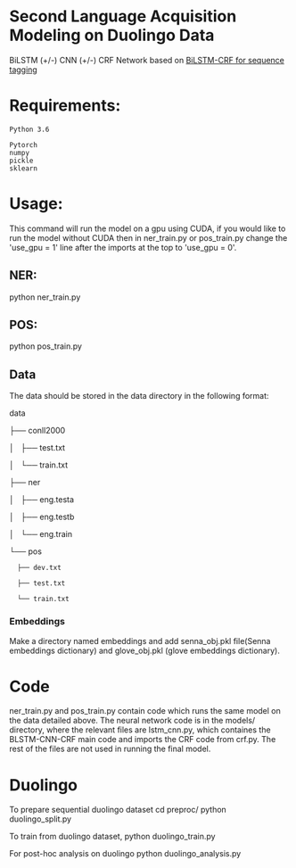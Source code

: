Second Language Acquisition Modeling on Duolingo Data
======
BiLSTM (+/-) CNN (+/-) CRF
Network based on [BiLSTM-CRF for sequence tagging](https://arxiv.org/pdf/1508.01991.pdf)


Requirements:
======
    Python 3.6

    Pytorch
    numpy
    pickle
    sklearn

Usage:
======
This command will run the model on a gpu using CUDA, if you would like to run the model without CUDA then in ner_train.py or pos_train.py change the 'use_gpu = 1' line after the imports at the top to 'use_gpu = 0'.

## NER:
  python ner_train.py

## POS:
  python pos_train.py

## Data
  The data should be stored in the data directory in the following format:

  data

  ├── conll2000

  │   ├── test.txt

  │   └── train.txt

  ├── ner

  │   ├── eng.testa

  │   ├── eng.testb

  │   └── eng.train

  └── pos

      ├── dev.txt

      ├── test.txt

      └── train.txt
  ### Embeddings
  Make a directory named embeddings and add senna_obj.pkl file(Senna embeddings dictionary) and glove_obj.pkl (glove embeddings dictionary).

Code
======
ner_train.py and pos_train.py contain code which runs the same model on the data detailed above. The neural network code is in the models/ directory, where the relevant files are lstm_cnn.py, which containes the BLSTM-CNN-CRF main code and imports the CRF code from crf.py. The rest of the files are not used in running the final model.

Duolingo
======
To prepare sequential duolingo dataset
    cd preproc/
    python duolingo_split.py

To train from duolingo dataset,
    python duolingo_train.py

For post-hoc analysis on duolingo
    python duolingo_analysis.py
